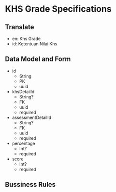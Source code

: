 # KHS Grade Specifications

## Translate

- en: Khs Grade
- id: Ketentuan Nilai Khs

## Data Model and Form

- id
  - String
  - PK
  - uuid
- khsDetailId
  - String?
  - FK
  - uuid
  - required
- assessmentDetailId
  - String?
  - FK
  - uuid
  - required
- percentage
  - Int?
  - required
- score
  - Int?
  - required

## Bussiness Rules
